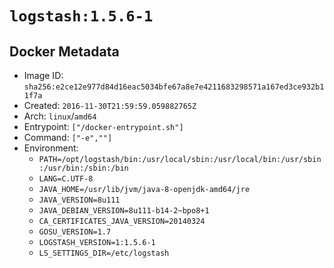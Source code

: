 # `logstash:1.5.6-1`

## Docker Metadata

- Image ID: `sha256:e2ce12e977d84d16eac5034bfe67a8e7e4211683298571a167ed3ce932b11f7a`
- Created: `2016-11-30T21:59:59.059882765Z`
- Arch: `linux`/`amd64`
- Entrypoint: `["/docker-entrypoint.sh"]`
- Command: `["-e",""]`
- Environment:
  - `PATH=/opt/logstash/bin:/usr/local/sbin:/usr/local/bin:/usr/sbin:/usr/bin:/sbin:/bin`
  - `LANG=C.UTF-8`
  - `JAVA_HOME=/usr/lib/jvm/java-8-openjdk-amd64/jre`
  - `JAVA_VERSION=8u111`
  - `JAVA_DEBIAN_VERSION=8u111-b14-2~bpo8+1`
  - `CA_CERTIFICATES_JAVA_VERSION=20140324`
  - `GOSU_VERSION=1.7`
  - `LOGSTASH_VERSION=1:1.5.6-1`
  - `LS_SETTINGS_DIR=/etc/logstash`
